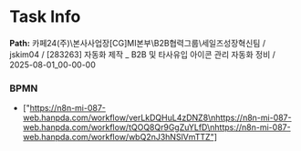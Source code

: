 # Task Info

**Path:** 카페24(주)\본사사업장\[CG]MI본부\B2B협력그룹\세일즈성장혁신팀 / jskim04 / [283263] 자동화 제작 _ B2B 및 타사유입 아이콘 관리 자동화 정비 / 2025-08-01_00-00-00

### BPMN
- ["https://n8n-mi-087-web.hanpda.com/workflow/verLkDQHuL4zDNZ8\nhttps://n8n-mi-087-web.hanpda.com/workflow/tQOQ8Qr9GgZuYLfD\nhttps://n8n-mi-087-web.hanpda.com/workflow/wbQ2nJ3hNSlVmTTZ"]

